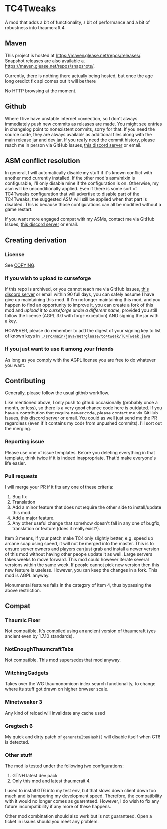 # TC4Tweaks

A mod that adds a bit of functionality, a bit of performance and a bit of robustness into thaumcraft 4.

## Maven

This project is hosted at https://maven.glease.net/repos/releases/. 
Snapshot releases are also available at https://maven.glease.net/repos/snapshots/.

Currently, there is nothing there actually being hosted, but once the age long oredict fix api comes out it will be there

No HTTP browsing at the moment.

## Github

Where I live have unstable internet connection, so I don't always immediately push new commits as releases are made.
You might see entries in changelog point to nonexistent commits, sorry for that.
If you need the source code, they are always available as additional files along with the main release jar and dev jar.
If you really need the commit history, please reach me in person via GitHub Issues, [this discord server](https://discord.gg/EdVX8Srm2c) or email.

## ASM conflict resolution

In general, I will automatically disable my stuff if it's known conflict with another mod currently installed.
If the other mod's asm/mixin is configurable, I'll only disable mine if the configuration is on.
Otherwise, my asm will be unconditionally applied.
Even if there is some sort of TC4Tweaks configuration that will advertise to disable part of the TC4Tweaks, the suggested ASM will still be applied when that part is disabled. 
This is because those configurations can all be modified without a game restart.

If you want more engaged compat with my ASMs, contact me via GitHub Issues, [this discord server](https://discord.gg/EdVX8Srm2c) 
or email.

## Creating derivation

### License

See [COPYING](./COPYING).

### If you wish to upload to curseforge

If this repo is archived, or you cannot reach me via GitHub Issues, [this discord server](https://discord.gg/EdVX8Srm2c)
or email within 90 full days, you can safely assume I have give up maintaining this mod. 
If I'm no longer maintaining this mod, and you happen to find an opportunity to improve it, you can create a fork of this
mod and *upload it to curseforge under a different name*,
provided you still follow the license (AGPL 3.0 with forge exception) AND signing the jar with a key.

HOWEVER, please do remember to add the digest of your signing key to list of known keys
in [`./src/main/java/net/glease/tc4tweak/TC4Tweak.java`](src/main/java/net/glease/tc4tweak/TC4Tweak.java)

### If you just want to use it among your friends

As long as you comply with the AGPL license you are free to do whatever you want.

## Contributing

Generally, please follow the usual github workflow.

Like mentioned above, I only push to github occasionally (probably once a month, or less), so there is a very good chance code here is outdated.
If you have a contribution that require newer code, please contact me via GitHub Issues, [this discord server](https://discord.gg/EdVX8Srm2c) or email.
You could as well just send me the PR regardless (even if it contains my code from unpushed commits). 
I'll sort out the merging.

### Reporting issue

Please use one of issue templates. Before you deleting everything in that template, think twice if it is indeed
inappropriate. That'd make everyone's life easier.

### Pull requests

I will merge your PR if it fits any one of these criteria:

1. Bug fix
2. Translation
3. Add a minor feature that does not require the other side to install/update this mod.
4. Add a major feature.
5. Any other useful change that somehow doesn't fall in any one of bugfix, translation or feature (does it really
   exist?).

Item 3 means, if your patch make TC4 only slightly better, e.g. speed up arcane soap using speed, it will not be merged
into the master. This is to ensure server owners and players can just grab and install a newer version of this mod
without having other people update it as well. Large servers takes weeks to move forward. This mod could however iterate
several versions within the same week. If people cannot pick new version then this new feature is useless. However, you
can keep the changes in a fork. This mod is AGPL anyway.

Monumental features falls in the category of item 4, thus bypassing the above restriction.

## Compat

### Thaumic Fixer

Not compatible. It's compiled using an ancient version of thaumcraft (yes ancient even by 1.7.10 standards).

### NotEnoughThaumcraftTabs

Not compatible. This mod supersedes that mod anyway.

### WitchingGadgets

Takes over the WG thaumonomicon index search functionality, to change where its stuff got drawn on higher browser scale.

### Minetweaker 3

Any kind of reload will invalidate any cache used

### Gregtech 6

My quick and dirty patch of `generateItemHash()` will disable itself when GT6 is detected.

### Other stuff

The mod is tested under the following two configurations:
1. GTNH latest dev pack
2. Only this mod and latest thaumcraft 4.

I used to install GT6 into my test env, but that slows down client down too much and is hampering my development speed.
Therefore, the compatibility with it would no longer comes as guarenteed.
However, I do wish to fix any future incompatibility if any more of these happens.

Other mod combination should also work but is not guaranteed.
Open a ticket in issues should you meet any problem.
